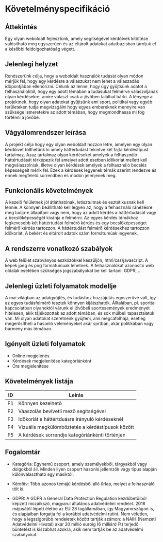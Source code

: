 Követelményspecifikáció
=========================

Áttekintés
----------
Egy olyan weboldalt fejlesztünk, amely segítségével kérdőívek kitöltése valósítható meg egyszerűen és az eltárolt adatokat adatbázisban tároljuk el a későbbi feldolgozhatóság végett.

Jelenlegi helyzet
-----------------

Rendszerünk célja, hogy a weboldalt használók tudását olyan módon mérjük fel, hogy egy kérdésre a válaszukat nem lehet a válaszadás időpontjában ellenőrizni. Célunk az lenne, hogy úgy gyűjtsünk adatot a felhasználóktól, hogy egy adott témában a tudásukat felmérve válaszoljanak olyan kérdésekre, amire választ csak a jövőben találhat bárki. A lényege a projektnek, hogy olyan adatokat gyűjtsünk ami sport, politikai vagy egyéb területeken tudja megvizsgálni hogy egyes embereknek mennyire van szüksége ismeretekre az adott témában, hogy megmondhassa mi fog történni a jövőbe.

Vágyálomrendszer leírása
---------

A projekt célja hogy egy olyan weboldalt hozzon létre, amelyen egy olyan kérdőívet tölthetünk ki amely háttértudást tekintve két fajta kérdéstípust tartalmaz. Azaz tartalmaz olyan kérdéseket amelyek a felhasználó háttértudását térképezik fel amelyet adott esetben időkorlát mellett kell megválaszolniuk, illetve olyan kérdések amelyek a felhasználó becslés képességeit mérik fel. Ezek a kérdések legyenek témák szerint rendezve és ennek megfelelő sorrendben és módon jelenjenek meg.

Funkcionális követelmények
-----

A kezelő felületnek jól átláthatónak, letisztultnak és esztétikusnak kell lennie. A könnyen beállítható kell legyen az, hogy a felhasználó ránézésre meg tudja-e állapítani vagy nem, hogy az adott kérdés a  háttértudását vagy a becslőképességét kívánja e felmérni. Az egyes kérdés témákhoz legkevesebb két háttértudást felmérő kérdés és egy becslőképességet felmérő kérdés tartozzon. A háttértudást felmérő kérdésekhez tartozzon időkorlát. A bekért és eltárolt adatok szám formátumúak legyenek.

A rendszerre vonatkozó szabályok 
--------
A web felület szabványos eszközökkel készüljön, html/css/javascript. A képek jpeg és png formátumúak lehetnek. A felhasználókat azonosító web oldalak esetében szükséges jogszabályokat be kell tartani: GDPR, ...

Jelenlegi üzleti folyamatok modellje
------------------------------------

A mai világban az adatgyűjtés, és tudáshoz hozzájutás egyszerűvé vált, így az egyes tudásfelmérő tesztek könnyen kijátszhatók. Álltalában, pl. sporttal kapcsolatban olyanoktól várunk el jövőbeli sportesemények eredményét hitelesen, akik tájékozottak az adott témában, és sok múlbeli tapasztalatuk van. Mi olyan adatokat szeretnénk gyűjteni, ami megcáfolhaja, esetleg megerősítheti a hasonló véleményeket akár sprtban, akár politikában vagy bármeny más témában.

Igényelt üzleti folyamatok 
---------
- Online megjelenés 
- Kérdések megjelenítése kategóriánként
- Óra megjelenítése

Követelmények listája 
------
| ID | Leírás |
|----| ------ |
|F1| Könnyen kezelhető   |
|F2| Váaszolás bevivetli mező segítségével  |
|F3| Időkorlát a háttértduásra irányuló kérdéseknél|
|F4| Vizuális megkülömböztetés a kérdéstípusok között|
|F5| A kérdések sorrendje kategóriánkénti történjen|

Fogalomtár
-----

- Kategória:  Egynemű csoport, amely személyekből, tárgyakból vagy dolgokból áll. Minden ilyen csoport hasonló jellemzők vagy típus alapján különválasztható egy másiktól.

- Kérdőív: Több azonos témájú kérdésből álló űrlap, melyet a felhasználó tölt ki.

- GDPR:	A GDPR a General Data Protection Regulation kezdőbetűiből képzett mozaikszó, magyarul általános adatvédelmi rendelet. 2018 májusától lépett életbe az EU 28 tagállamában, így Magyarországon is, és alapjaiban forgatja fel a korábbi adatvédelmi rutint. Nem véletlen, hogy a legszigorúbb rendeletek között tartják számon: a NAIH (Nemzeti Adatvédelmi Hivatal) akár 20 millió euróig (6 milliárd Ft) terjedő büntetést is kiszabhat azokra, akik nem tartják be az adatvédelmi szabályokat.
